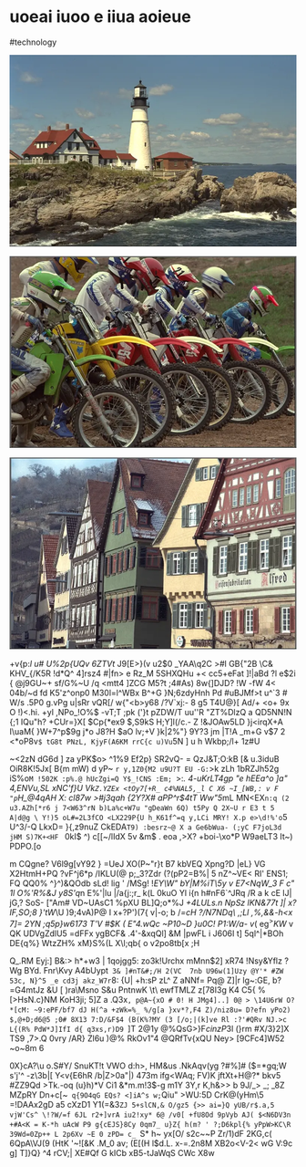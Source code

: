 # uoeai iuoo e iiua aoieue

<wd-tags>#technology</wd-tags>

![](img/kodim15.webp)

![](img/kodim05.webp)

![](img/kodim07.webp)

+v{p:_l u# U%2p{UQv 6ZTVt_ J9[E>}(v u2$0 _YAA\q2C >#l GB{"2B  \C& KHV_{/K5R !d*Q^ 4]rsz4 #|fn> e Rz_M 5SHXQHu +< cc5+eFat ]!|aBd ?l e$2i { @j9GU~+ sf/G%~U /q <mtt4 ]ZCG M5?t ;4#As) 8w{]DJD? !W -fW 4< 04b/~d fd K5'z^onp0 M30l=l^WBx B^+G }N;6zdyHnh Pd #uBJMf>t u^`3 # W/s .5P0 g.vPg u|sRr vQR[/ w{"<b>y68 /?V`xj:- 8 g5 T4U@}[ Ad/+ <o+ 9x O !)<.hi. +yl ,NPo_!O%$ -vT;T ;pk ('}t pZDW/T uu''R "ZT%DlzQ a QD5NN!N {;1 IQu"h? +CUr=}X[ $Cp{*ex9 $,S9kS H;Y]l(/c.- Z !&JOAw5LD }j<irqX+A I\uaM{ }W+7^p$9g j*o J8?H $aO lv;+V }k|2%"} 9Y?3 jm |T!A _m+G v$7 2 <*oP8v`$ tG8t PNzL, KjyF(A6KM rrC{c u)Vu`5N ] u h Wkbp;/l+ 1z#U

~<2zN dG6d ] za yPK$o> ^1%9 Ef2p} SR2vQ- = QzJ&T;O:kB [& u.3iduB OiR8K!5Jx[ B{m mW) d yP~ `r y,1Z0{M2 u9U?T EU -G:`>k zLh 1bRZJh52g iS%o`M !502K :p%.@ hUcZgi=Q Y$_!CNS :Em; `>\:*. 4-uKrLT4gp "e hEEa^o ]a" 4,ENVu,SL xNC'f}U Vk`Z.YZEx <tOy7[+R_ c4%NAL5,_l C X6 ~I_[WB,: v F "p`H_@4qAH X: cl87w >#j3qah {2Y?X# aPP^r$4tT Ww"5*mL MN<EX`n:q (2 u3.AZh[*r6 j 7<W63^rN b)La%c+W7u "gDeaWn 6Q) t5Py Q 2X~U r E3 t 5 A|d@g \ Y!)5 oL#=2L3fCO <LX229P{U h_K61f^=q y,LCi MRY! X.p e>\d!%'o`5 U^3/-Q LkxD= }{,z9nuZ CkEDA`T9) :besrz~@ X a Ge6bWua- (;yC F7joL3d jHM S)7K+<HF ` 0kI$ ^) c[[~/lIdX 5v &m$ . eoa ,>X?  +boi-\xo*P W9aeLT3 It~\) PDPO.[o

m CQgne? V6l9g[vY92 } =UeJ XO(P~"r}t B7 kbVEQ Xpng?D |eL} VG X2HtmH+PQ ?vF^j6*p /IKLU(@ p;_3?Zdr  (?(pP2=B%| 5 nZ^~VE< RI' ENS1; FQ QQ0%  ^}^)&QOdb sLd! lig ' /MSg! !*EY\W" bY|M%iT\5y v E7<NqW_3 F c" 1l O%'R%&J y8S'q*n E%'|<G A>lu |/a{j:;r_ k(L 0kuO Yl i{n h#nF6`^JRq /R a k cE lJ| jG,? SoS- ["Am# VD~UAsC1 %pXU BL]Q;o*%J _+4LULs.n NpSz lKN&77t ]| x?IF,SO;8 }\'tW_\U )9;4vA)P@ I  x+?P')(7{ v|-o; b /_=cH ?/N7NDq\ ,;Ll ,%,&&-h<x 7]= 2YN ;q5p}w6173 T'V #$K ( E"4.wQc ~P10~D }u0C! P1:W/a- v_( eg$^>KW% Xy~^EKU&) A#,Wq ^~1!%yUk U B4(1M_3~$ v QK UDVgZdlU5 =dFFx ygBCF& .4'-&xqQl] &M |pwFL i J606I t] 5ql^|*BOh DE{q%} WtzZH% xM}S%(L X\l;qb{  o v2po8tb[x ;H

Q_.RM Eyj:] B&:> h*+w3 | 1qojgg5: zo3k!Urchx mMnn$2] xR74 !Nsy&Yflz ?Wg BYd. Fnr\Kvy A4bUypt` 3& ]#nT&#;/H 2(VC  7nb U96w(1]Uzy @Y'* #ZW 53c, N}^5 _e cd3j akz_W7r`8: {U| +h:sP zL^ Z aNNf= Pq@ Z]|r lg~:GE, b?=G4mtJz &U [ )ra\Msno S&u PntnwK \t\ ewfTMLZ z[78I3g K4 C5{ % [>HsN.c}NM KoH3ji; 5]Z a .Q3x`, p@A~{xO # 0! H JMg4]..] 0@ > \14U6rW O?*[cM: ~9:ePF/bf7 dJ H(^a +zWk=%_ %/g[a }xv*?,F4 Z)/niz8u= D?efn yPo2) $,@+D;d6@5 ;0# 8X13 7:D/&F$4 (B(K%?MY (3 [/o;|(k]ve Rl :?'#QRv NJ.>c L{(R% PdW*J]IfI d{ q3xs,r)D9 `]T 2@1y @%QsG>}F$c inzP3$l (}rm #X/3}2]X TS9 ,7>.Q 0vry /AR} Zl6u )@%  RkOv1"4 @QRfTv{xQU Ney> [9CFc4]W52 ~o~8m 6

0X}cA?\u o.S#Y/ SnuKT!t VWO d:h>, HM&us .NkAqv(yg ?#%]# ($=*gq;W s'j'^  -z\3b|[ Y<v{E6hR /b|Z>0a"|)  473m ifg<WAq; FV)K jftXt+H@?* bkv5 #ZZ9Qd >Tk.-oq (u}h)*V Ci1 &*m.m!3$-g m1Y 3Y,r K,h&>> b 9J/_> _; _8Z MZpRY  Dn+c[~` q{9O4qG EQs? <]iA^s w;`Qiu" >WU:5D CrK@(yHm\5 =!DAAx2gD a5 cXzD1 Y1(=&3`ZJ 5+slCN,& O/gz5 {>> ai=}Q yUB/r$.a,5 vjW'Cs^ \!?W/=f 6JL r2+]vrA iu2!xy* 6@ /v0[ +fU8Od 9pVyb AJ( $<N6DV3n +#A<K = K-*h uAcW P9 g{cEJS}8Cy 0qm7_ u}Z{ h(m? ' ?;D6kpl{% yPpW>KC\R 39Wd=0Zp++ L 2p6Xv ~E 0 zPD= c_ `S* h~ yx[O/ s2c~~P Zr/1)dF 2KG,c( 6QpA\VJ(9 (HtK '~![&K .M_0 av; (E[(H l$d.L. x-=.2n8M XB2o<V-2< wG V:9c g] T]}Q} ^4 rCV;| XE#Qf G kICb xB5-tJaWqS CWc X8w